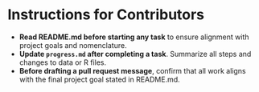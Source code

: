 # Instructions for Contributors

- **Read README.md before starting any task** to ensure alignment with project goals and nomenclature.
- **Update `progress.md` after completing a task**. Summarize all steps and changes to data or R files.
- **Before drafting a pull request message**, confirm that all work aligns with the final project goal stated in README.md.
